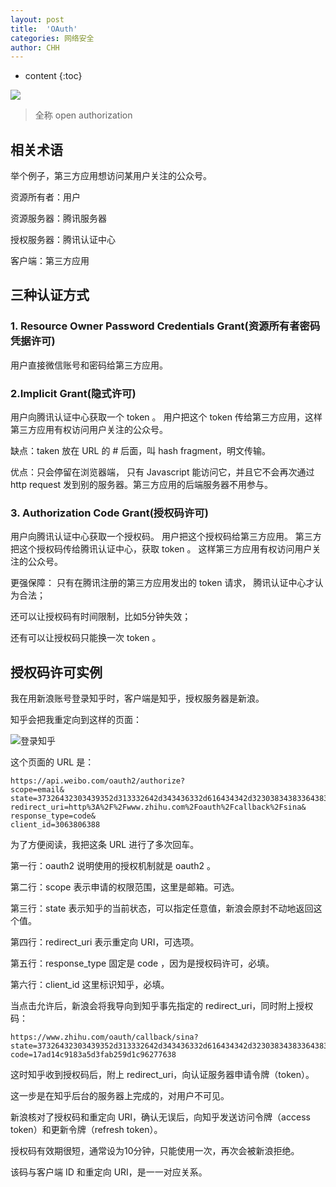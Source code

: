 ```yaml
---
layout: post
title:  'OAuth'
categories: 网络安全
author: CHH
---
```


* content
{:toc}

![](https://upload-images.jianshu.io/upload_images/5690299-f21b9f9b40227429.png?imageMogr2/auto-orient/strip%7CimageView2/2/w/1240)




>全称 open authorization

## 相关术语

举个例子，第三方应用想访问某用户关注的公众号。

资源所有者：用户

资源服务器：腾讯服务器

授权服务器：腾讯认证中心

客户端：第三方应用 

## 三种认证方式

### 1. Resource Owner Password Credentials Grant(资源所有者密码凭据许可)

用户直接微信账号和密码给第三方应用。

### 2.Implicit Grant(隐式许可)

用户向腾讯认证中心获取一个 token 。
用户把这个 token 传给第三方应用，这样第三方应用有权访问用户关注的公众号。

缺点：taken 放在 URL 的 # 后面，叫 hash fragment，明文传输。

优点：只会停留在浏览器端， 只有 Javascript 能访问它，并且它不会再次通过 http request 发到别的服务器。第三方应用的后端服务器不用参与。

### 3. Authorization Code Grant(授权码许可)

用户向腾讯认证中心获取一个授权码。
用户把这个授权码给第三方应用。
第三方把这个授权码传给腾讯认证中心，获取 token 。
这样第三方应用有权访问用户关注的公众号。

更强保障：
只有在腾讯注册的第三方应用发出的 token 请求， 腾讯认证中心才认为合法；

还可以让授权码有时间限制，比如5分钟失效；

还有可以让授权码只能换一次 token 。

## 授权码许可实例

我在用新浪账号登录知乎时，客户端是知乎，授权服务器是新浪。

知乎会把我重定向到这样的页面：

![登录知乎](https://upload-images.jianshu.io/upload_images/5690299-a8f30b6de668ec01.png?imageMogr2/auto-orient/strip%7CimageView2/2/w/1240)

这个页面的 URL 是：

```
https://api.weibo.com/oauth2/authorize?
scope=email&
state=37326432303439352d313332642d343436332d616434342d323038343833643833366234&
redirect_uri=http%3A%2F%2Fwww.zhihu.com%2Foauth%2Fcallback%2Fsina&
response_type=code&
client_id=3063806388
```

为了方便阅读，我把这条 URL 进行了多次回车。

第一行：oauth2 说明使用的授权机制就是 oauth2 。

第二行：scope 表示申请的权限范围，这里是邮箱。可选。

第三行：state 表示知乎的当前状态，可以指定任意值，新浪会原封不动地返回这个值。

第四行：redirect_uri 表示重定向 URI，可选项。

第五行：response_type 固定是 code ，因为是授权码许可，必填。

第六行：client_id 这里标识知乎，必填。

当点击允许后，新浪会将我导向到知乎事先指定的 redirect_uri，同时附上授权码：

```
https://www.zhihu.com/oauth/callback/sina?
state=37326432303439352d313332642d343436332d616434342d323038343833643833366234&
code=17ad14c9183a5d3fab259d1c96277638
```

这时知乎收到授权码后，附上 redirect_uri，向认证服务器申请令牌（token）。

这一步是在知乎后台的服务器上完成的，对用户不可见。

新浪核对了授权码和重定向 URI，确认无误后，向知乎发送访问令牌（access token）和更新令牌（refresh token）。

授权码有效期很短，通常设为10分钟，只能使用一次，再次会被新浪拒绝。

该码与客户端 ID 和重定向 URI，是一一对应关系。